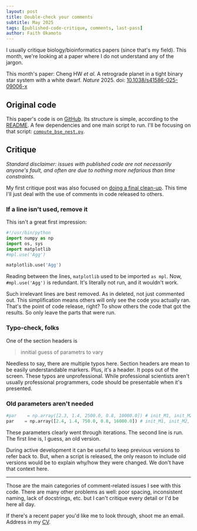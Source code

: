 ```yaml
---
layout: post
title: Double-check your comments
subtitle: May 2025
tags: [published-code-critique, comments, last-pass]
author: Faith Okamoto
---
```


I usually critique biology/bioinformatics papers (since that's my field). This
month, we're looking at a paper where I do not understand any of the jargon.

This month's paper: Cheng HW *et al.* A retrograde planet in a tight binary star
system with a white dwarf. *Nature* 2025. doi: [10.1038/s41586-025-09006-x][DOI]

## Original code

This paper's code is on [GitHub][Code]. Its structure is simple, according to 
the [README][README]. A few dependencies and one main script to run. I'll be
focusing on that script: [`compute_bse_nest.py`][Script].

## Critique

*Standard disclaimer: issues with published code are not necessarily anyone's
fault, and often are due to nothing more nefarious than time constraints.*

My first critique post was also focused on [doing a final clean-up][Cleanup].
This time I'll just deal with the use of comments in code released to others.

### If a line isn't used, remove it

This isn't a great first impression:

```python
#!/usr/bin/python
import numpy as np
import os, sys
import matplotlib
#mpl.use('Agg')

matplotlib.use('Agg')
```

Reading between the lines, `matplotlib` used to be imported `as mpl`. Now,
`#mpl.use('Agg')` is redundant. It's literally not run, and it wouldn't work.

Such irrelevant lines are best removed. As in deleted, not just commented out.
This simplification means others will only see the code you actually ran. That's 
the point of code release, right? To show others the code that got the results. 
So only leave the parts that were run.

### Typo-check, folks

One of the section headers is

> innitial guess of parametrs to vary

Needless to say, there are multiple typos here. Section headers are mean to be
easily understandable markers. Plus, it's a header. It pops out of the screen.
These typos are unprofessional. While professional scientists aren't usually 
professional programmers, code should be presentable when it's presented.

### Old parameters aren't needed

```python
#par    = np.array([2.3, 1.4, 2500.0, 0.8, 10000.0]) # init_M1, init_M2, init_P, init_e, init_Bw (used for optimisation)
par    = np.array([2.4, 1.4, 750.0, 0.8, 16000.0]) # init_M1, init_M2, init_P, init_e, init_Bw (used for optimisation)
```

These parameters clearly went through iterations. The second line is run. The 
first line is, I guess, an old version.

During active development it can be useful to keep previous versions to refer
back to. But, when a script is released, the only reason to include old versions 
would be to explain why/how they were changed. We don't have that context here.

----

Those are the main categories of comment-related issues I see with this code.
There are many other problems as well: poor spacing, inconsistent naming, lack
of docstrings, etc. but I can't critique every detail or I'd be here all day.

If there's a recent paper you'd like me to look through, shoot me an email.
Address in my [CV][CV].

[Cleanup]: https://faithokamoto.github.io/2024-12-23-do-a-final-cleanup/
[Code]: https://github.com/3fon3fonov/BSE_NestSamp
[CV]: https://faithokamoto.github.io/cv/
[DOI]: https://doi.org/10.1038/s41586-025-09006-x
[README]: https://github.com/3fon3fonov/BSE_NestSamp/blob/main/README.md
[Script]: https://github.com/3fon3fonov/BSE_NestSamp/blob/main/compute_bse_nest.py